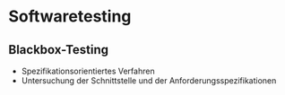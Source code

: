 # Softwaretesting

## Blackbox-Testing
- Spezifikationsorientiertes Verfahren
- Untersuchung der Schnittstelle und der Anforderungsspezifikationen

